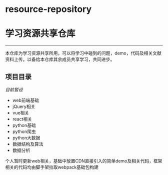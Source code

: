 # resource-repository
<h1>学习资源共享仓库</h1>
<hr/>
<p>
  本仓库为学习资源共享所用，可以将学习中碰到的问题，demo，代码及相关文献资料上传。以备给本仓库其余成员共享学习，共同进步。
</p>
<h2>项目目录</h2>
<em>目前暂设</em>
<ul>
  <li>web前端基础</li>
  <li>jQuery相关</li>
  <li>vue相关</li>
  <li>react相关</li>
  <li>python基础</li>
  <li>python爬虫</li>
  <li>python大数据</li>
  <li>数据结构及算法</li>
  <li>数据分析</li>
</ul>
<p>个人暂时更新web相关，基础中放置CDN直接引入的简单demo及相关代码，框架相关的代码均由脚手架拉取webpack基础包构建</p>